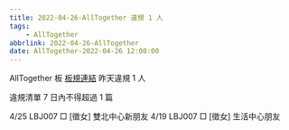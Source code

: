 ```yaml
---
title: 2022-04-26-AllTogether 違規 1 人
tags:
    - AllTogether
abbrlink: 2022-04-26-AllTogether
date: AllTogether-2022-04-26 12:00:00
---
```

AllTogether 板 [板規連結](https://www.ptt.cc/bbs/AllTogether/M.1643211430.A.5FB.html)
昨天違規 1 人
<!-- more -->

違規清單
7 日內不得超過 1 篇

4/25 LBJ007 □ [徵女] 雙北中心新朋友
4/19 LBJ007 □ [徵女] 生活中心朋友